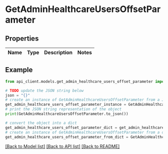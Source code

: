 # GetAdminHealthcareUsersOffsetParameter


## Properties

Name | Type | Description | Notes
------------ | ------------- | ------------- | -------------

## Example

```python
from api_client.models.get_admin_healthcare_users_offset_parameter import GetAdminHealthcareUsersOffsetParameter

# TODO update the JSON string below
json = "{}"
# create an instance of GetAdminHealthcareUsersOffsetParameter from a JSON string
get_admin_healthcare_users_offset_parameter_instance = GetAdminHealthcareUsersOffsetParameter.from_json(json)
# print the JSON string representation of the object
print(GetAdminHealthcareUsersOffsetParameter.to_json())

# convert the object into a dict
get_admin_healthcare_users_offset_parameter_dict = get_admin_healthcare_users_offset_parameter_instance.to_dict()
# create an instance of GetAdminHealthcareUsersOffsetParameter from a dict
get_admin_healthcare_users_offset_parameter_from_dict = GetAdminHealthcareUsersOffsetParameter.from_dict(get_admin_healthcare_users_offset_parameter_dict)
```
[[Back to Model list]](../README.md#documentation-for-models) [[Back to API list]](../README.md#documentation-for-api-endpoints) [[Back to README]](../README.md)


